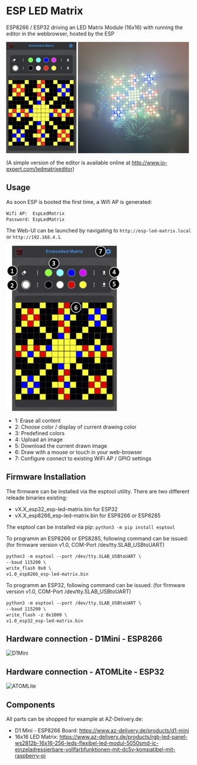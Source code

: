 # ESP LED Matrix

ESP8266 / ESP32 driving an LED Matrix Module (16x16) with running the editor in the webbrowser, hosted by the ESP

![Web UI](doc/thumb/webui.jpg) ![Hardware 1](doc/thumb/16x16matrix.jpg) 

(A simple version of the editor is available online at http://www.io-expert.com/ledmatrixeditor)

## Usage

As soon ESP is booted the first time, a Wifi AP is generated:
```
Wifi AP:  EspLedMatrix
Password: EspLedMatrix
```

The Web-UI can be launched by navigating to `http://esp-led-matrix.local` or `http://192.168.4.1`. 

![Usage](doc/thumb/usage.png) 

- 1: Erase all content
- 2: Choose color / display of current drawing color
- 3: Predefined colors
- 4: Upload an image
- 5: Download the current drawn image
- 6: Draw with a mouse or touch in your web-browser
- 7: Configure connect to existing WiFi AP / GPIO settings


## Firmware Installation

The firmware can be installed via the esptool utility. There are two different releade binaries existing:
- vX.X_esp32_esp-led-matrix.bin for ESP32
- vX.X_esp8266_esp-led-matrix.bin for ESP8266 or ESP8285

The esptool can be installed via pip:
```python3 -m pip install esptool```

To programm an ESP8266 or EPS8285, following command can be issued:
(for firmware version v1.0, COM-Port /dev/tty.SLAB_USBtoUART)
```
python3 -m esptool --port /dev/tty.SLAB_USBtoUART \
--baud 115200 \
write_flash 0x0 \
v1.0_esp8266_esp-led-matrix.bin
```

To programm an ESP32, following command can be issued:
(for firmware version v1.0, COM-Port /dev/tty.SLAB_USBtoUART)
```
python3 -m esptool --port /dev/tty.SLAB_USBtoUART \
--baud 115200 \
write_flash -z 0x1000 \
v1.0_esp32_esp-led-matrix.bin
```

## Hardware connection - D1Mini - ESP8266
![D1Mini](doc/d1mini.jpg)

## Hardware connection - ATOMLite - ESP32
![ATOMLite](doc/atomlite.jpg)

## Components

All parts can be shopped for example at AZ-Delivery.de:

- D1 Mini - ESP8266 Board: https://www.az-delivery.de/products/d1-mini
- 16x16 LED Matrix: https://www.az-delivery.de/products/rgb-led-panel-ws2812b-16x16-256-leds-flexibel-led-modul-5050smd-ic-einzeladressierbare-vollfarbfunktionen-mit-dc5v-kompatibel-mit-raspberry-pi
